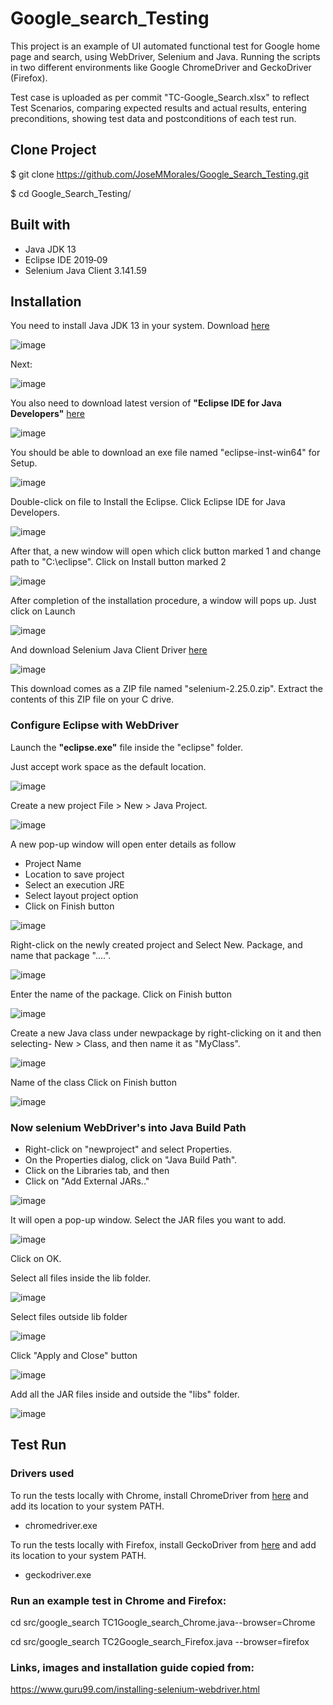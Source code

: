 # Google_search_Testing

This project is an example of UI automated functional test for Google home page and search, using WebDriver, Selenium and Java. Running the scripts in two different environments like Google ChromeDriver and GeckoDriver (Firefox).

Test case is uploaded as per commit "TC-Google_Search.xlsx" to reflect Test Scenarios, comparing expected results and actual results, entering preconditions, showing test data and postconditions of each test run.

## Clone Project

$ git clone https://github.com/JoseMMorales/Google_Search_Testing.git

$ cd Google_Search_Testing/

## Built with

* Java JDK 13
* Eclipse IDE 2019‑09
* Selenium Java Client 3.141.59

## Installation

You need to install Java JDK 13 in your system. Download <a href="https://www.oracle.com/technetwork/java/javase/downloads/index.html">here</a>

![image](https://www.guru99.com/images/2-2017/022017_1205_Guidetoinst1.png)

Next:

![image](https://www.guru99.com/images/2-2017/022017_1205_Guidetoinst2.png)

You also need to download latest version of <b>"Eclipse IDE for Java Developers"</b> <a href ="https://www.eclipse.org/downloads/">here</a>

![image](https://www.guru99.com/images/2-2017/022017_1205_Guidetoinst3.png)

You should be able to download an exe file named "eclipse-inst-win64" for Setup.

![image](https://www.guru99.com/images/2-2017/022017_1205_Guidetoinst4.png)

Double-click on file to Install the Eclipse. Click Eclipse IDE for Java Developers.

![image](https://www.guru99.com/images/2-2017/022017_1205_Guidetoinst5.png)

After that, a new window will open which click button marked 1 and change path to "C:\eclipse". Click on Install button marked 2

![image](https://www.guru99.com/images/2-2017/022017_1205_Guidetoinst6.png)

After completion of the installation procedure, a window will pops up. Just click on Launch

![image](https://www.guru99.com/images/2-2017/022017_1205_Guidetoinst7.png)

And download Selenium Java Client Driver <a href ="https://selenium.dev/">here</a>

![image](https://www.guru99.com/images/download_java_client_driver_1.png)

This download comes as a ZIP file named "selenium-2.25.0.zip". Extract the contents of this ZIP file on your C drive.

### Configure Eclipse with WebDriver

Launch the <b>"eclipse.exe"</b> file inside the "eclipse" folder.

Just accept work space as the default location.

![image](https://www.guru99.com/images/configure_eclipse_1b.png)

Create a new project File > New > Java Project. 

![image](https://www.guru99.com/images/cassandra/021316_1152_SeleniumIns1.png)

A new pop-up window will open enter details as follow

* Project Name
* Location to save project
* Select an execution JRE
* Select layout project option
* Click on Finish button

![image](https://www.guru99.com/images/cassandra/021316_1152_SeleniumIns2.png)

Right-click on the newly created project and
Select New. Package, and name that package "....".

![image](https://www.guru99.com/images/cassandra/021316_1152_SeleniumIns3.png)

Enter the name of the package.
Click on Finish button

![image](https://www.guru99.com/images/cassandra/021316_1152_SeleniumIns4.png)

Create a new Java class under newpackage by right-clicking on it and then selecting- New > Class, and then name it as "MyClass". 

![image](https://www.guru99.com/images/cassandra/021316_1152_SeleniumIns5.png)

Name of the class
Click on Finish button

![image](https://www.guru99.com/images/cassandra/021316_1152_SeleniumIns6.png)


### Now selenium WebDriver's into Java Build Path

* Right-click on "newproject" and select Properties.
* On the Properties dialog, click on "Java Build Path".
* Click on the Libraries tab, and then
* Click on "Add External JARs.."

![image](https://www.guru99.com/images/cassandra/021316_1152_SeleniumIns8.png)

It will open a pop-up window. Select the JAR files you want to add.

![image](https://www.guru99.com/images/cassandra/021316_1152_SeleniumIns9.png)

Click on OK.

Select all files inside the lib folder.

![image](https://www.guru99.com/images/cassandra/021316_1152_SeleniumIns10.png)

Select files outside lib folder

![image](https://www.guru99.com/images/2-2017/022017_1205_Guidetoinst_24_7_2.png)

Click "Apply and Close" button

![image](https://www.guru99.com/images/2-2017/022017_1205_Guidetoinst_24_7_3.png)

Add all the JAR files inside and outside the "libs" folder. 

![image](https://www.guru99.com/images/cassandra/021316_1152_SeleniumIns11.png)

## Test Run

### Drivers used    
To run the tests locally with Chrome, install ChromeDriver from <a href="http://chromedriver.chromium.org/">here</a> and add its location to your system PATH.

* chromedriver.exe

To run the tests locally with Firefox, install GeckoDriver from <a href="https://github.com/mozilla/geckodriver/releases">here</a> and add its location to your system PATH.

* geckodriver.exe

### Run an example test in Chrome and Firefox:

cd src/google_search
TC1Google_search_Chrome.java--browser=Chrome

cd src/google_search
TC2Google_search_Firefox.java --browser=firefox

### Links, images and installation guide copied from:

https://www.guru99.com/installing-selenium-webdriver.html


